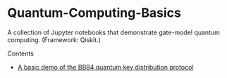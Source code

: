 # Quantum-Computing-Basics
A collection of Jupyter notebooks that demonstrate gate-model quantum computing. (Framework: Qiskit.)

Contents
- [A basic demo of the BB84 quantum key distribution protocol](BB84_QKD.ipynb)

